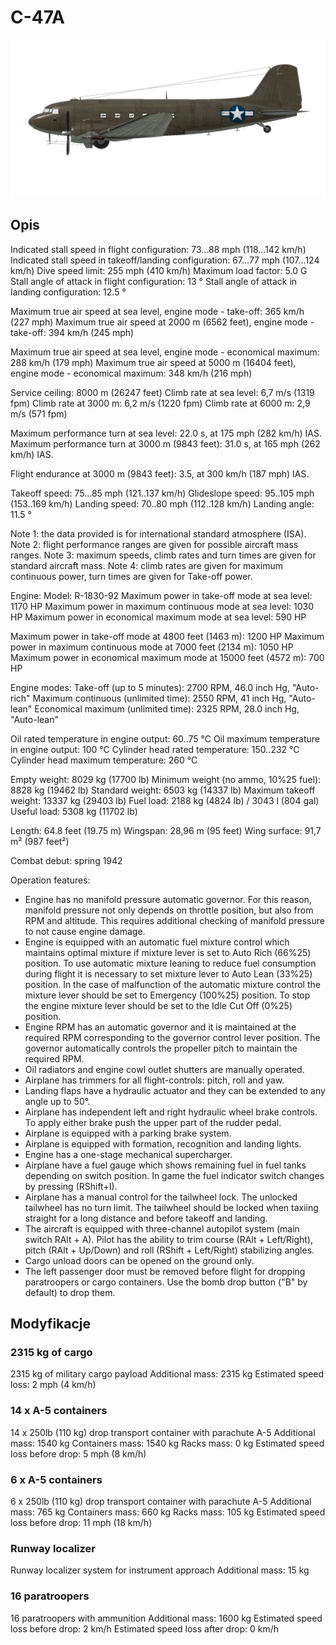 # C-47A

![c47a](../images/c47a.png)

## Opis

Indicated stall speed in flight configuration: 73...88 mph (118...142 km/h)
Indicated stall speed in takeoff/landing configuration: 67...77 mph (107...124 km/h)
Dive speed limit: 255 mph (410 km/h)
Maximum load factor: 5.0 G
Stall angle of attack in flight configuration: 13 °
Stall angle of attack in landing configuration: 12.5 °

Maximum true air speed at sea level, engine mode - take-off: 365 km/h (227 mph)
Maximum true air speed at 2000 m (6562 feet), engine mode - take-off: 394 km/h (245 mph)

Maximum true air speed at sea level, engine mode - economical maximum: 288 km/h (179 mph)
Maximum true air speed at 5000 m (16404 feet), engine mode - economical maximum: 348 km/h (216 mph)

Service ceiling: 8000 m (26247 feet)
Climb rate at sea level: 6,7 m/s (1319 fpm)
Climb rate at 3000 m: 6,2 m/s (1220 fpm)
Climb rate at 6000 m: 2,9 m/s (571 fpm)

Maximum performance turn at sea level: 22.0 s, at 175 mph (282 km/h) IAS.
Maximum performance turn at 3000 m (9843 feet): 31.0 s, at 165 mph (262 km/h) IAS.

Flight endurance at 3000 m (9843 feet): 3.5, at 300 km/h (187 mph) IAS.

Takeoff speed: 75...85 mph (121..137 km/h)
Glideslope speed: 95..105 mph (153..169 km/h)
Landing speed: 70..80 mph (112..128 km/h)
Landing angle: 11.5 °

Note 1: the data provided is for international standard atmosphere (ISA).
Note 2: flight performance ranges are given for possible aircraft mass ranges.
Note 3: maximum speeds, climb rates and turn times are given for standard aircraft mass.
Note 4: climb rates are given for maximum continuous power, turn times are given for Take-off power.

Engine:
Model: R-1830-92
Maximum power in take-off mode at sea level: 1170 HP
Maximum power in maximum continuous mode at sea level: 1030 HP
Maximum power in economical maximum mode at sea level: 590 HP

Maximum power in take-off mode at 4800 feet (1463 m): 1200 HP
Maximum power in maximum continuous mode at 7000 feet (2134 m): 1050 HP
Maximum power in economical maximum mode at 15000 feet (4572 m): 700 HP

Engine modes:
Take-off (up to 5 minutes): 2700 RPM, 46.0 inch Hg, "Auto-rich"
Maximum continuous (unlimited time): 2550 RPM, 41 inch Hg, "Auto-lean"
Economical maximum (unlimited time): 2325 RPM, 28.0 inch Hg, "Auto-lean"

Oil rated temperature in engine output: 60..75 °C
Oil maximum temperature in engine output: 100 °C
Cylinder head rated temperature: 150..232 °C
Cylinder head maximum temperature: 260 °C

Empty weight: 8029 kg (17700 lb)
Minimum weight (no ammo, 10%25 fuel): 8828 kg (19462 lb)
Standard weight: 6503 kg (14337 lb)
Maximum takeoff weight: 13337 kg (29403 lb)
Fuel load: 2188 kg (4824 lb) / 3043 l (804 gal)
Useful load: 5308 kg (11702 lb)

Length: 64.8 feet (19.75 m)
Wingspan: 28,96 m (95 feet)
Wing surface: 91,7 m² (987 feet²)

Combat debut: spring 1942

Operation features:
- Engine has no manifold pressure automatic governor. For this reason, manifold pressure not only depends on throttle position, but also from RPM and altitude. This requires additional checking of manifold pressure to not cause engine damage.
- Engine is equipped with an automatic fuel mixture control which maintains optimal mixture if mixture lever is set to Auto Rich (66%25) position. To use automatic mixture leaning to reduce fuel consumption during flight it is necessary to set mixture lever to Auto Lean (33%25) position. In the case of malfunction of the automatic mixture control the mixture lever should be set to Emergency (100%25) position. To stop the engine mixture lever should be set to the Idle Cut Off (0%25) position.
- Engine RPM has an automatic governor and it is maintained at the required RPM corresponding to the governor control lever position. The governor automatically controls the propeller pitch to maintain the required RPM.
- Oil radiators and engine cowl outlet shutters are manually operated.
- Airplane has trimmers for all flight-controls: pitch, roll and yaw.
- Landing flaps have a hydraulic actuator and they can be extended to any angle up to 50°.
- Airplane has independent left and right hydraulic wheel brake controls. To apply either brake push the upper part of the rudder pedal.
- Airplane is equipped with a parking brake system.
- Airplane is equipped with formation, recognition and landing lights.
- Engine has a one-stage mechanical supercharger.
- Airplane have a fuel gauge which shows remaining fuel in fuel tanks depending on switch position. In game the fuel indicator switch changes by pressing (RShift+I).
- Airplane has a manual control for the tailwheel lock. The unlocked tailwheel has no turn limit. The tailwheel should be locked when taxiing straight for a long distance and before takeoff and landing.
- The aircraft is equipped with three-channel autopilot system (main switch RAlt + A). Pilot has the ability to trim course (RAlt + Left/Right), pitch (RAlt + Up/Down) and roll (RShift + Left/Right) stabilizing angles.
- Cargo unload doors can be opened on the ground only.
- The left passenger door must be removed before flight for dropping paratroopers or cargo containers. Use the bomb drop button ("B" by default) to drop them.

## Modyfikacje


### 2315 kg of cargo

2315 kg of military cargo payload
Additional mass: 2315 kg
Estimated speed loss: 2 mph (4 km/h)


### 14 x A-5 containers

14 x 250lb (110 kg) drop transport container with parachute A-5
Additional mass: 1540 kg
Containers mass: 1540 kg
Racks mass: 0 kg
Estimated speed loss before drop: 5 mph (8 km/h)


### 6 x A-5 containers

6 x 250lb (110 kg) drop transport container with parachute A-5
Additional mass: 765 kg
Containers mass: 660 kg
Racks mass: 105 kg
Estimated speed loss before drop: 11 mph (18 km/h)


### Runway localizer

Runway localizer system for instrument approach
Additional mass: 15 kg


### 16 paratroopers

16 paratroopers with ammunition
Additional mass: 1600 kg
Estimated speed loss before drop: 2 km/h
Estimated speed loss after drop: 0 km/h